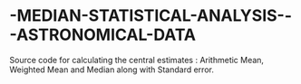 # -MEDIAN-STATISTICAL-ANALYSIS---ASTRONOMICAL-DATA
Source code for calculating the central estimates : Arithmetic Mean, Weighted Mean and Median along with Standard error.

